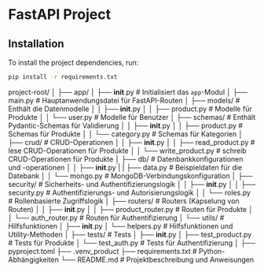 # FastAPI Project

## Installation

To install the project dependencies, run:

```bash
pip install -r requirements.txt
```

project-root/
│
├── app/
│   ├── __init__.py                # Initialisiert das `app`-Modul
│   ├── main.py                    # Hauptanwendungsdatei für FastAPI-Routen
│   ├── models/                    # Enthält die Datenmodelle
│   │   ├── __init__.py
│   │   ├── product.py             # Modelle für Produkte
│   │   └── user.py                # Modelle für Benutzer
│   ├── schemas/                   # Enthält Pydantic-Schemas für Validierung
│   │   ├── __init__.py
│   │   ├── product.py             # Schemas für Produkte
│   │   └── category.py            # Schemas für Kategorien
│   ├── crud/                      # CRUD-Operationen
│   │   ├── __init__.py
│   │   ├── read_product.py        # lese CRUD-Operationen für Produkte
│   │   └── write_product.py       # schreib CRUD-Operationen für Produkte
│   ├── db/                        # Datenbankkonfigurationen und -operationen
│   │   ├── __init__.py
|   |   ├── data.py                # Beispieldaten für die Datebank
│   │   └── mongo.py               # MongoDB-Verbindungskonfiguration
│   ├── security/                  # Sicherheits- und Authentifizierungslogik
│   │   ├── __init__.py
│   │   ├── security.py            # Authentifizierungs- und Autorisierungslogik
│   │   └── roles.py               # Rollenbasierte Zugriffslogik
│   ├── routers/                   # Routers (Kapselung von Routen)
│   │   ├── __init__.py
│   │   ├── product_router.py      # Routen für Produkte
│   │   └── auth_router.py         # Routen für Authentifizierung
│   └── utils/                     # Hilfsfunktionen
│       ├── __init__.py
│       └── helpers.py             # Hilfsfunktionen und Utility-Methoden
│
├── tests/                         # Tests
│   ├── __init__.py
│   ├── test_product.py            # Tests für Produkte
│   └── test_auth.py               # Tests für Authentifizierung
│
├── pyproject.toml
├── .venv_product
├── requirements.txt               # Python-Abhängigkeiten
└── README.md                      # Projektbeschreibung und Anweisungen
